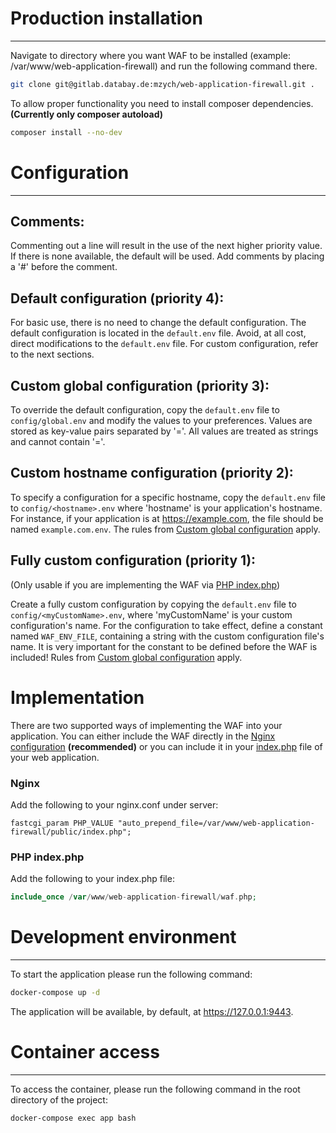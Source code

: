 # Production installation
___
Navigate to directory where you want WAF to be installed (example: /var/www/web-application-firewall) and run the following command there.
```bash
git clone git@gitlab.databay.de:mzych/web-application-firewall.git .
```

To allow proper functionality you need to install composer dependencies. <b>(Currently only composer autoload)</b>
```bash
composer install --no-dev
```

# Configuration
___

## Comments:
Commenting out a line will result in the use of the next higher priority value.
If there is none available, the default will be used.
Add comments by placing a '#' before the comment.

## Default configuration (priority 4):
For basic use, there is no need to change the default configuration.
The default configuration is located in the `default.env` file.
Avoid, at all cost, direct modifications to the `default.env` file.
For custom configuration, refer to the next sections.

## Custom global configuration (priority 3):
To override the default configuration, copy the `default.env` file to `config/global.env` and modify the values to your preferences.
Values are stored as key-value pairs separated by '='.
All values are treated as strings and cannot contain '='.

## Custom hostname configuration (priority 2):
To specify a configuration for a specific hostname, copy the `default.env` file to `config/<hostname>.env` where 'hostname' is your application's hostname.
For instance, if your application is at https://example.com, the file should be named `example.com.env`.
The rules from [Custom global configuration](#custom-global-configuration-priority-3) apply.

## Fully custom configuration (priority 1):
(Only usable if you are implementing the WAF via [PHP index.php](#PHP-indexphp))

Create a fully custom configuration by copying the `default.env` file to `config/<myCustomName>.env`, where 'myCustomName' is your custom configuration's name.
For the configuration to take effect, define a constant named `WAF_ENV_FILE`, containing a string with the custom configuration file's name.
It is very important for the constant to be defined before the WAF is included!
Rules from [Custom global configuration](#custom-global-configuration-priority-3) apply.

# Implementation
There are two supported ways of implementing the WAF into your application. You can either include the WAF directly in the [Nginx configuration](#Nginx) <b>(recommended)</b> or you can include it in your [index.php](#PHP-indexphp) file of your web application.

### Nginx
Add the following to your nginx.conf under server:
```
fastcgi_param PHP_VALUE "auto_prepend_file=/var/www/web-application-firewall/public/index.php";
```

### PHP index.php
Add the following to your index.php file:
```php
include_once /var/www/web-application-firewall/waf.php;
```

# Development environment
___
To start the application please run the following command:
```bash
docker-compose up -d
```
The application will be available, by default, at https://127.0.0.1:9443.

# Container access
___
To access the container, please run the following command in the root directory of the project:
```bash
docker-compose exec app bash
```